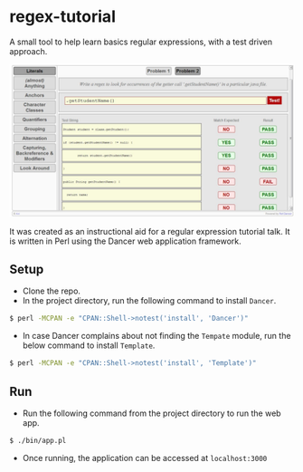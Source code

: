 # regex-tutorial

A small tool to help learn basics regular expressions, with a test driven approach.

![Regular Expressions Tutorial](./regexp-tutorial.jpg)

It was created as an instructional aid for a regular expression tutorial talk. 
It is written in Perl using the Dancer web application framework.

## Setup

* Clone the repo.
* In the project directory, run the following command to install `Dancer`.
```sh
$ perl -MCPAN -e "CPAN::Shell->notest('install', 'Dancer')"
```
* In case Dancer complains about not finding the `Tempate` module, run the below command to install `Template`.
```sh
$ perl -MCPAN -e "CPAN::Shell->notest('install', 'Template')"
```

## Run
* Run the following command from the project directory to run the web app.
```sh
$ ./bin/app.pl
```
* Once running, the application can be accessed at `localhost:3000`